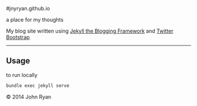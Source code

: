 #jnyryan.github.io

a place for my thoughts

My blog site written using [Jekyll the Blogging Framework](http://jekyllrb.com/) and [Twitter Bootstrap](http://twitter.github.com/bootstrap)

---

## Usage

to run locally

```bash
bundle exec jekyll serve
```



&copy; 2014 John Ryan

